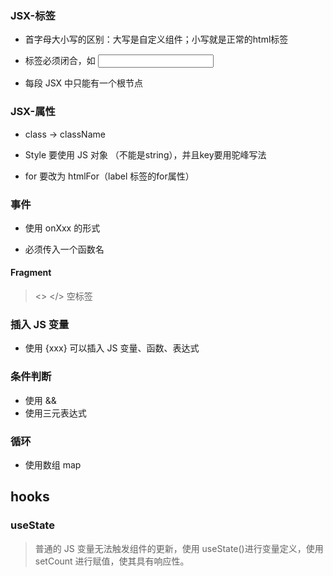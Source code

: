 ### JSX-标签

- 首字母大小写的区别：大写是自定义组件；小写就是正常的html标签

- 标签必须闭合，如 <input></input>

- 每段 JSX 中只能有一个根节点

  

### JSX-属性

- class -> className

- Style 要使用 JS 对象 （不能是string），并且key要用驼峰写法

- for 要改为 htmlFor（label 标签的for属性）

  

### 事件

- 使用 onXxx 的形式

- 必须传入一个函数名

  

#### Fragment

> <>  </> 空标签



### 插入 JS 变量

- 使用 {xxx} 可以插入 JS 变量、函数、表达式



### 条件判断

- 使用 &&
- 使用三元表达式



### 循环

- 使用数组 map





## hooks

### useState

> 普通的 JS 变量无法触发组件的更新，使用 useState()进行变量定义，使用 setCount 进行赋值，使其具有响应性。

